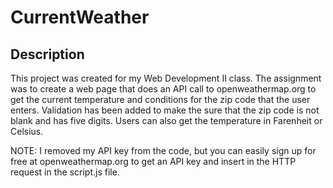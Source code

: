 ﻿# CurrentWeather
 
 ## Description
 
 This project was created for my Web Development II class. The assignment was to create a web page that does an API call to openweathermap.org to get the current temperature and conditions for the zip code that the user enters. Validation has been added to make the sure that the zip code is not blank and has five digits. Users can also get the temperature in Farenheit or Celsius.
 
 NOTE: I removed my API key from the code, but you can easily sign up for free at openweathermap.org to get an API key and insert in the HTTP request in the script.js file.
